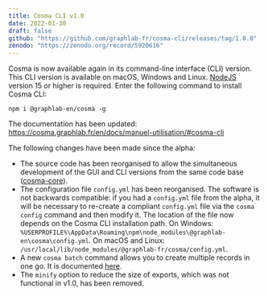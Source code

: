 ```yaml
---
title: Cosma CLI v1.0
date: 2022-01-30
draft: false
github: "https://github.com/graphlab-fr/cosma-cli/releases/tag/1.0.0"
zenodo: "https://zenodo.org/record/5920616"
---
```


Cosma is now available again in its command-line interface (CLI) version. This CLI version is available on macOS, Windows and Linux. [NodeJS](https://nodejs.org/) version 15 or higher is required. Enter the following command to install Cosma CLI:

```
npm i @graphlab-en/cosma -g
```

The documentation has been updated: <https://cosma.graphlab.fr/en/docs/manuel-utilisation/#cosma-cli>

The following changes have been made since the alpha:

- The source code has been reorganised to allow the simultaneous development of the GUI and CLI versions from the same code base ([cosma-core](https://github.com/graphlab-fr/cosma-core)).
- The configuration file `config.yml` has been reorganised. The software is not backwards compatible: if you had a `config.yml` file from the alpha, it will be necessary to re-create a compliant `config.yml` file via the `cosma config` command and then modify it. The location of the file now depends on the Cosma CLI installation path. On Windows: `%USERPROFILE%\AppData\Roaming\npm\node_modules\@graphlab-en\cosma\config.yml`. On macOS and Linux: `/usr/local/lib/node_modules/@graphlab-fr/cosma/config.yml`.
- A new `cosma batch` command allows you to create multiple records in one go. It is documented [here](https://cosma.graphlab.fr/docs/manuel-utilisation/#creer-un-lot-de-fiches).
- The `minify` option to reduce the size of exports, which was not functional in v1.0, has been removed.
